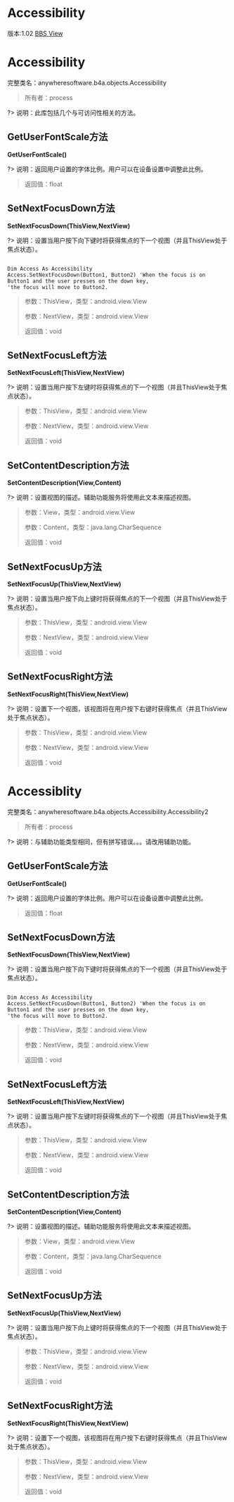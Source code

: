 # Accessibility

版本:1.02
[BBS View](https://www.b4x.com/android/forum/pages/results/?query=Accessibility)

# Accessibility
完整类名：anywheresoftware.b4a.objects.Accessibility
> 所有者：process

?> 说明：此库包括几个与可访问性相关的方法。
## GetUserFontScale方法
**GetUserFontScale()**

?> 说明：返回用户设置的字体比例。用户可以在设备设置中调整此比例。
>
> 返回值：float
## SetNextFocusDown方法
**SetNextFocusDown(ThisView,NextView)**

?> 说明：设置当用户按下向下键时将获得焦点的下一个视图（并且ThisView处于焦点状态）。
```vbnet

Dim Access As Accessibility
Access.SetNextFocusDown(Button1, Button2) 'When the focus is on Button1 and the user presses on the down key,
'the focus will move to Button2.

```

>
> 参数：ThisView，类型：android.view.View
>
> 参数：NextView，类型：android.view.View
>
> 返回值：void
## SetNextFocusLeft方法
**SetNextFocusLeft(ThisView,NextView)**

?> 说明：设置当用户按下左键时将获得焦点的下一个视图（并且ThisView处于焦点状态）。
>
> 参数：ThisView，类型：android.view.View
>
> 参数：NextView，类型：android.view.View
>
> 返回值：void
## SetContentDescription方法
**SetContentDescription(View,Content)**

?> 说明：设置视图的描述。辅助功能服务将使用此文本来描述视图。
>
> 参数：View，类型：android.view.View
>
> 参数：Content，类型：java.lang.CharSequence
>
> 返回值：void
## SetNextFocusUp方法
**SetNextFocusUp(ThisView,NextView)**

?> 说明：设置当用户按下向上键时将获得焦点的下一个视图（并且ThisView处于焦点状态）。
>
> 参数：ThisView，类型：android.view.View
>
> 参数：NextView，类型：android.view.View
>
> 返回值：void
## SetNextFocusRight方法
**SetNextFocusRight(ThisView,NextView)**

?> 说明：设置下一个视图，该视图将在用户按下右键时获得焦点（并且ThisView处于焦点状态）。
>
> 参数：ThisView，类型：android.view.View
>
> 参数：NextView，类型：android.view.View
>
> 返回值：void

# Accessiblity
完整类名：anywheresoftware.b4a.objects.Accessibility.Accessibility2
> 所有者：process

?> 说明：与辅助功能类型相同，但有拼写错误。。。请改用辅助功能。
## GetUserFontScale方法
**GetUserFontScale()**

?> 说明：返回用户设置的字体比例。用户可以在设备设置中调整此比例。
>
> 返回值：float
## SetNextFocusDown方法
**SetNextFocusDown(ThisView,NextView)**

?> 说明：设置当用户按下向下键时将获得焦点的下一个视图（并且ThisView处于焦点状态）。
```vbnet

Dim Access As Accessibility
Access.SetNextFocusDown(Button1, Button2) 'When the focus is on Button1 and the user presses on the down key,
'the focus will move to Button2.

```

>
> 参数：ThisView，类型：android.view.View
>
> 参数：NextView，类型：android.view.View
>
> 返回值：void
## SetNextFocusLeft方法
**SetNextFocusLeft(ThisView,NextView)**

?> 说明：设置当用户按下左键时将获得焦点的下一个视图（并且ThisView处于焦点状态）。
>
> 参数：ThisView，类型：android.view.View
>
> 参数：NextView，类型：android.view.View
>
> 返回值：void
## SetContentDescription方法
**SetContentDescription(View,Content)**

?> 说明：设置视图的描述。辅助功能服务将使用此文本来描述视图。
>
> 参数：View，类型：android.view.View
>
> 参数：Content，类型：java.lang.CharSequence
>
> 返回值：void
## SetNextFocusUp方法
**SetNextFocusUp(ThisView,NextView)**

?> 说明：设置当用户按下向上键时将获得焦点的下一个视图（并且ThisView处于焦点状态）。
>
> 参数：ThisView，类型：android.view.View
>
> 参数：NextView，类型：android.view.View
>
> 返回值：void
## SetNextFocusRight方法
**SetNextFocusRight(ThisView,NextView)**

?> 说明：设置下一个视图，该视图将在用户按下右键时获得焦点（并且ThisView处于焦点状态）。
>
> 参数：ThisView，类型：android.view.View
>
> 参数：NextView，类型：android.view.View
>
> 返回值：void
